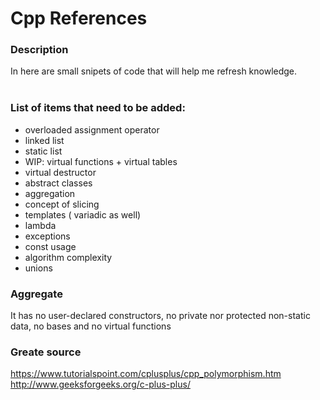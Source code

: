 # Cpp References
### Description
In here are small snipets of code that will help me refresh knowledge.</br>
</br>

### List of items that need to be added:
* overloaded assignment operator
* linked list
* static list
* WIP: virtual functions + virtual tables 
* virtual destructor
* abstract classes
* aggregation
* concept of slicing
* templates ( variadic as well)
* lambda
* exceptions
* const usage
* algorithm complexity
* unions

### Aggregate 
It has no user-declared constructors, no private nor protected non-static data, no bases and no virtual functions

### Greate source
https://www.tutorialspoint.com/cplusplus/cpp_polymorphism.htm
http://www.geeksforgeeks.org/c-plus-plus/



